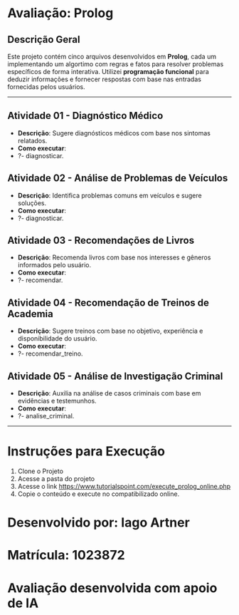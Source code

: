 # Avaliação: Prolog

## Descrição Geral
Este projeto contém cinco arquivos desenvolvidos em **Prolog**, cada um implementando um algortimo com regras e fatos para resolver problemas específicos de forma interativa. 
Utilizei **programação funcional** para deduzir informações e fornecer respostas com base nas entradas fornecidas pelos usuários.

---

## Atividade 01 - Diagnóstico Médico
- **Descrição**: Sugere diagnósticos médicos com base nos sintomas relatados.
- **Como executar**:
-   ?- diagnosticar.

## Atividade 02 - Análise de Problemas de Veículos
- **Descrição**: Identifica problemas comuns em veículos e sugere soluções.
- **Como executar**:
-   ?- diagnosticar.

## Atividade 03 - Recomendações de Livros
- **Descrição**: Recomenda livros com base nos interesses e gêneros informados pelo usuário.
- **Como executar**:
-   ?- recomendar.

## Atividade 04 - Recomendação de Treinos de Academia
- **Descrição**: Sugere treinos com base no objetivo, experiência e disponibilidade do usuário.
- **Como executar**:
-   ?- recomendar_treino.

## Atividade 05 - Análise de Investigação Criminal
- **Descrição**: Auxilia na análise de casos criminais com base em evidências e testemunhos.
- **Como executar**:
-   ?- analise_criminal.

---

# Instruções para Execução

1. Clone o Projeto
2. Acesse a pasta do projeto
3. Acesse o link https://www.tutorialspoint.com/execute_prolog_online.php
4. Copie o conteúdo e execute no compatibilizado online.

# Desenvolvido por: Iago Artner
# Matrícula: 1023872
# Avaliação desenvolvida com apoio de IA
